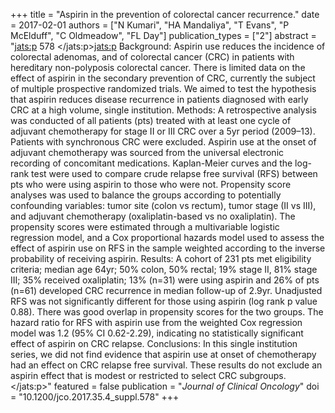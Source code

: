 +++
title = "Aspirin in the prevention of colorectal cancer recurrence."
date = 2017-02-01
authors = ["N Kumari", "HA Mandaliya", "T Evans", "P McElduff", "C Oldmeadow", "FL Day"]
publication_types = ["2"]
abstract = "<jats:p> 578 </jats:p><jats:p> Background: Aspirin use reduces the incidence of colorectal adenomas, and of colorectal cancer (CRC) in patients with hereditary non-polyposis colorectal cancer. There is limited data on the effect of aspirin in the secondary prevention of CRC, currently the subject of multiple prospective randomized trials. We aimed to test the hypothesis that aspirin reduces disease recurrence in patients diagnosed with early CRC at a high volume, single institution. Methods: A retrospective analysis was conducted of all patients (pts) treated with at least one cycle of adjuvant chemotherapy for stage II or III CRC over a 5yr period (2009–13). Patients with synchronous CRC were excluded. Aspirin use at the onset of adjuvant chemotherapy was sourced from the universal electronic recording of concomitant medications. Kaplan-Meier curves and the log-rank test were used to compare crude relapse free survival (RFS) between pts who were using aspirin to those who were not. Propensity score analyses was used to balance the groups according to potentially confounding variables: tumor site (colon vs rectum), tumor stage (II vs III), and adjuvant chemotherapy (oxaliplatin-based vs no oxaliplatin). The propensity scores were estimated through a multivariable logistic regression model, and a Cox proportional hazards model used to assess the effect of aspirin use on RFS in the sample weighted according to the inverse probability of receiving aspirin. Results: A cohort of 231 pts met eligibility criteria; median age 64yr; 50% colon, 50% rectal; 19% stage II, 81% stage III; 35% received oxaliplatin; 13% (n=31) were using aspirin and 26% of pts (n=61) developed CRC recurrence in median follow-up of 2.9yr. Unadjusted RFS was not significantly different for those using aspirin (log rank p value 0.88). There was good overlap in propensity scores for the two groups. The hazard ratio for RFS with aspirin use from the weighted Cox regression model was 1.2 (95% CI 0.62-2.29), indicating no statistically significant effect of aspirin on CRC relapse. Conclusions: In this single institution series, we did not find evidence that aspirin use at onset of chemotherapy had an effect on CRC relapse free survival. These results do not exclude an aspirin effect that is modest or restricted to select CRC subgroups. </jats:p>"
featured = false
publication = "*Journal of Clinical Oncology*"
doi = "10.1200/jco.2017.35.4_suppl.578"
+++

